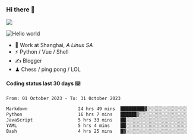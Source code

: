 ### Hi there 👋
![](https://komarev.com/ghpvc/?username=Xuhandsome)


<img src="https://github-readme-stats.vercel.app/api?username=XuHandsome&show_icons=true&theme=merko" alt="Hello world">

<br/>

- 🍻  Work at Shanghai, _A Linux SA_
- ⚡  Python / Vue / Shell
- ✍️  Blogger
- ♟  Chess / ping pong / LOL

#### Coding status last 30 days ⌨️

<!--START_SECTION:waka-->

```txt
From: 01 October 2023 - To: 31 October 2023

Markdown                   24 hrs 49 mins  █████████▓░░░░░░░░░░░░░░░   38.13 %
Python                     16 hrs 7 mins   ██████▒░░░░░░░░░░░░░░░░░░   24.76 %
JavaScript                 5 hrs 33 mins   ██░░░░░░░░░░░░░░░░░░░░░░░   08.54 %
YAML                       5 hrs 4 mins    ██░░░░░░░░░░░░░░░░░░░░░░░   07.80 %
Bash                       4 hrs 25 mins   █▓░░░░░░░░░░░░░░░░░░░░░░░   06.80 %
```

<!--END_SECTION:waka-->
